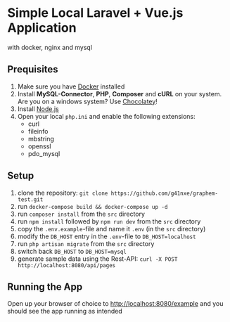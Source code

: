 # Simple Local Laravel + Vue.js Application
with docker, nginx and mysql

## Prequisites

1. Make sure you have [Docker](https://docs.docker.com/docker-for-windows/install/) installed
2. Install **MySQL-Connector**, **PHP**, **Composer** and **cURL** on your system. Are you on a windows system? Use [Chocolatey](https://chocolatey.org)!
3. Install [Node.js](https://nodejs.org/en/)
4. Open your local `php.ini` and enable the following extensions:
     - curl
     - fileinfo
     - mbstring
     - openssl
     - pdo_mysql

## Setup

1. clone the repository: `git clone https://github.com/g41nxe/graphem-test.git`
2. run `docker-compose build && docker-compose up -d`
3. run `composer install` from the `src` directory
4. run `npm install` followed by `npm run dev` from the `src` directory
5. copy the `.env.example`-file and name it `.env` (in the `src` directory)
6. modify the `DB_HOST` entry in the `.env`-file to `DB_HOST=localhost`
7. run `php artisan migrate` from the `src` directory
8. switch back `DB_HOST` to `DB_HOST=mysql`
9. generate sample data using the Rest-API: `curl -X POST http://localhost:8080/api/pages`

## Running the App

Open up your browser of choice to [http://localhost:8080/example](http://localhost:8080/example) and you should see the app running as intended 
  